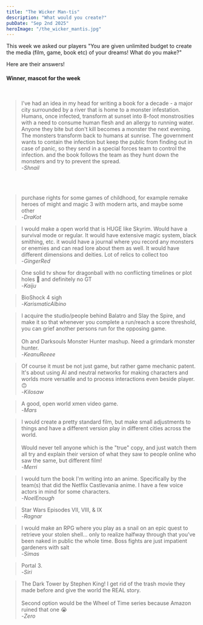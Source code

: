 ```yaml
---
title: "The Wicker Man-tis"
description: "What would you create?"
pubDate: "Sep 2nd 2025"
heroImage: "/the_wicker_mantis.jpg"
---
```


This week we asked our players "You are given unlimited budget to create the media (film, game, book etc) of your dreams! What do you make?" 

Here are their answers!

<h4>Winner, mascot for the week</h4><br>

>I've had an idea in my head for writing a book for a decade - a major city surrounded by
> a river that is home to a monster infestation. Humans, once infected, transform at 
>sunset into 8-foot monstrosities with a need to consume human flesh and an allergy to 
>running water. Anyone they bite but don't kill becomes a monster the next evening. The 
>monsters transform back to humans at sunrise. The government wants to contain the 
>infection but keep the public from finding out in case of panic, so they send in a 
>special forces team to control the infection. and the book follows the team as they 
>hunt down the monsters and try to prevent the spread.<br>
>-<cite>Shnail</cite>

<br>
<br>


>purchase rights for some games of childhood, for example remake heroes of might and 
>magic 3 with modern arts, and maybe some other<br>
>-<cite>DraKot</cite>

>I would make a open world that is HUGE like Skyrim. Would have a survival mode or 
>regular. It would have extensive magic system, black smithing, etc. it would have a 
>journal where you record any monsters or enemies and can read lore about them as well. 
>It would have different dimensions and deities. Lot of relics to collect too<br>
>-<cite>GingerRed</cite>

>One solid tv show for dragonball with no conflicting timelines or plot holes 🥲 and 
>definitely no GT<br>
>-<cite>Kaiju</cite>

>BioShock 4 sigh<br>
>-<cite>KarismaticAlbino</cite>

>I acquire the studio/people behind Balatro and Slay the Spire, and make it so that 
>whenever you complete a run/reach a score threshold, you can grief another persons run 
>for the opposing game.<br>
><br>
>Oh and Darksouls Monster Hunter mashup. Need a grimdark monster hunter.<br>
>-<cite>KeanuReeee</cite>

>Of course it must be not just game, but rather game mechanic patent. It's about using 
>AI and neutral networks for making characters and worlds more versatile and to process 
>interactions even beside player. 🙃<br>
>-<cite>Kilosaw</cite>

>A good, open world  xmen video game.<br>
>-<cite>Mars</cite>

>I would create a pretty standard film, but make small adjustments to things and have a 
>different version play in different cities across the world.<br>
><br>
>Would never tell anyone which is the "true" copy, and just watch them all try and 
>explain their version of what they saw to people online who saw the same, but different 
>film!<br>
>-<cite>Merri</cite>


>I would turn the book I'm writing into an anime. Specifically by the team(s) that did 
>the Netflix Castlevania anime. I have a few voice actors in mind for some characters.<br>
>-<cite>NoelEnough</cite>


>Star Wars Episodes VII, VIII, & IX<br>
>-<cite>Ragnar</cite>


>I would make an RPG where you play as a snail on an epic quest to retrieve your stolen shell… 
>only to realize halfway through that you’ve been naked in public the whole time. 
>Boss fights are just impatient gardeners with salt<br>
>-<cite>Simas</cite>


>Portal 3.<br>
>-<cite>Siri</cite>

>The Dark Tower by Stephen King! I get rid of the trash movie they made before and give 
>the world the REAL story.<br>
><br>
>Second option would be the Wheel of Time series because Amazon ruined that one 😭<br>
>-<cite>Zero</cite>

<br>
<br>
